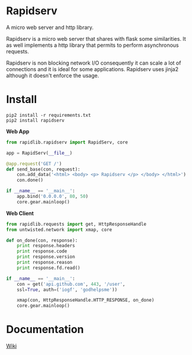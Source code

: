 # Rapidserv

A micro web server and http library.

Rapidserv is a micro web server that shares with flask some similarities. It as well implements a http library
that permits to perform asynchronous requests.

Rapidserv is non blocking network I/O consequently it can scale a lot of connections and it is ideal for some applications. 
Rapidserv uses jinja2 although it doesn't enforce the usage.

# Install

~~~
pip2 install -r requirements.txt
pip2 install rapidserv
~~~

**Web App**

~~~python
from rapidlib.rapidserv import RapidServ, core

app = RapidServ(__file__)

@app.request('GET /')
def send_base(con, request):
    con.add_data('<html> <body> <p> Rapidserv </p> </body> </html>')
    con.done()

if __name__ == '__main__':
    app.bind('0.0.0.0', 80, 50)
    core.gear.mainloop()
~~~

**Web Client**

~~~python
from rapidlib.requests import get, HttpResponseHandle
from untwisted.network import xmap, core

def on_done(con, response):
    print response.headers
    print response.code
    print response.version
    print response.reason 
    print response.fd.read()

if __name__ == '__main__':
    con = get('api.github.com', 443, '/user', 
    ssl=True, auth=('iogf', 'godhelpsme'))

    xmap(con, HttpResponseHandle.HTTP_RESPONSE, on_done)
    core.gear.mainloop()
~~~

# Documentation

[Wiki](https://github.com/iogf/rapidserv/wiki)



